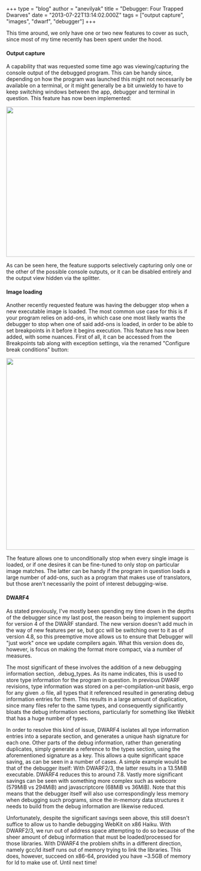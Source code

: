+++
type = "blog"
author = "anevilyak"
title = "Debugger: Four Trapped Dwarves"
date = "2013-07-22T13:14:02.000Z"
tags = ["output capture", "images", "dwarf", "debugger"]
+++

This time around, we only have one or two new features to cover as such, since most of my time recently has been spent under the hood.
<!--break-->
<h4>Output capture</h4>
A capability that was requested some time ago was viewing/capturing the console output of the debugged program. This can be handy since, depending on how the program was launched this might not necessarily be available on a terminal, or it might generally be a bit unwieldy to have to keep switching windows between the app, debugger and terminal in question. This feature has now been implemented:
<p>
<a href="https://www.haiku-os.org/files/output_capture.png"><img width="640" height="401" src="https://www.haiku-os.org/files/output_capture.png" /></a>
<p>
As can be seen here, the feature supports selectively capturing only one or the other of the possible console outputs, or it can be disabled entirely and the output view hidden via the splitter.

<h4>Image loading</h4>

Another recently requested feature was having the debugger stop when a new executable image is loaded. The most common use case for this is if your program relies on add-ons, in which case one most likely wants the debugger to stop when one of said add-ons is loaded, in order to be able to set breakpoints in it before it begins execution. This feature has now been added, with some nuances. First of all, it can be accessed from the Breakpoints tab along with exception settings, via the renamed "Configure break conditions" button:
<p>
<a href="https://www.haiku-os.org/files/stop_0.png"><img width="640" height="512" src="https://www.haiku-os.org/files/stop_0.png" /></a>
<p>
The feature allows one to unconditionally stop when every single image is loaded, or if one desires it can be fine-tuned to only stop on particular image matches. The latter can be handy if the program in question loads a large number of add-ons, such as a program that makes use of translators, but those aren't necessarily the point of interest debugging-wise.

<h4>DWARF4</h4>

As stated previously, I've mostly been spending my time down in the depths of the debugger since my last post, the reason being to implement support for version 4 of the DWARF standard. The new version doesn't add much in the way of new features per se, but gcc will be switching over to it as of version 4.8, so this preemptive move allows us to ensure that Debugger will "just work" once we update compilers again. What this version does do, however, is focus on making the format more compact, via a number of measures.
<p>
The most significant of these involves the addition of a new debugging information section, .debug_types. As its name indicates, this is used to store type information for the program in question. In previous DWARF revisions, type information was stored on a per-compilation-unit basis, ergo for any given .o file, all types that it referenced resulted in generating debug information entries for them. This results in a large amount of duplication, since many files refer to the same types, and consequently significantly bloats the debug information sections, particularly for something like Webkit that has a huge number of types.
<p>
In order to resolve this kind of issue, DWARF4 isolates all type information entries into a separate section, and generates a unique hash signature for each one. Other parts of the debug information, rather than generating duplicates, simply generate a reference to the types section, using the aforementioned signature as a key. This allows a quite significant space saving, as can be seen in a number of cases. A simple example would be that of the debugger itself: With DWARF2/3, the latter results in a 13.5MiB executable. DWARF4 reduces this to around 7.8. Vastly more significant savings can be seen with something more complex such as webcore (579MiB vs 294MiB) and javascriptcore (68MiB vs 36MiB). Note that this means that the debugger itself will also use correspondingly less memory when debugging such programs, since the in-memory data structures it needs to build from the debug information are likewise reduced.
<p>
Unfortunately, despite the significant savings seen above, this still doesn't suffice to allow us to handle debugging WebKit on x86 Haiku. With DWARF2/3, we run out of address space attempting to do so because of the sheer amount of debug information that must be loaded/processed for those libraries. With DWARF4 the problem shifts in a different direction, namely gcc/ld itself runs out of memory trying to link the libraries. This does, however, succeed on x86-64, provided you have ~3.5GB of memory for ld to make use of. Until next time!